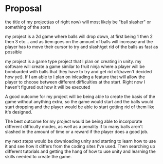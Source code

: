 # Proposal

the title of my project(as of right now) will most likely be "ball slasher" or something of the sorts

my project is a 2d game where balls will drop down, at first being 1 then 2 then 3 etc... and as tiem goes on the amount of balls will increase and the player has to move their cursor to try and slash/get rid of the balls as fast as possible

my project is a game type project that I plan on creating in unity. my software will create a game similar to fruit ninja where a player will be bombarded with balls that they have to try and get rid of(haven't decided how yet). If I am able to I plan on inlcuding a feature that will allow the player to choose between different difficulties at the start. Right now I haven't figured out how it will be executed

A good outcome for my project will be being able to create the basis of the game without anything extra, so the game would start and the balls would start dropping and the player would be able to start getting rid of them like it's designed.

The best outcome for my project would be being able to incorporate different difficulty modes, as well as a penality if to many balls aren't slashed in the amount of time or a reward if the player does a good job. 

my next steps would be downloading unity and starting to learn how to use it and see how it differs from the coding sites I've used. Then searching up different tutorials and getting the hang of how to use unity and learning the skills needed to create the game.
